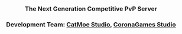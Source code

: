 <div align="center">
    
### The Next Generation Competitive PvP Server
### Development Team: [CatMoe Studio](https://github.com/CatMoe), [CoronaGames Studio](https://www.coronagames.net/)

</div>
